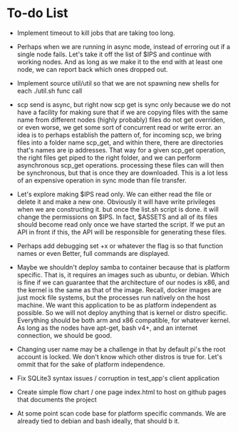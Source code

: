 # To-do List

* Implement timeout to kill jobs that are
taking too long.

* Perhaps when we are running in async mode,
instead of erroring out if a single node fails. Let's take it off the list of $IPS
and continue with working nodes. And as long
as we make it to the end with at least one
node, we can report back which ones dropped out.

* Implement source util/util so that we are not spawning
new shells for each ./util.sh func call

* scp send is async, but right now scp get is sync only because we do not have a facility
for making sure that if we are copying files with the same name from different nodes (highly probably)
files do not get overriden, or even worse, we get some sort of concurrent read or write error.
an idea is to perhaps establish the pattern of, for incoming scp, we bring files into a
folder name scp_get, and within there, there are directories that's names are ip addresses. That way
for a given scp_get operation, the right files get piped to the right folder, and we can perform asynchronous scp_get operations. processing these files can will then be synchronous, but that is once they are downloaded. This is a lot
less of an expensive operation in sync mode than file transfer.

* Let's explore making $IPS read only. We can either read the file or delete it
and make a new one. Obviously it will have write privileges when we are constructing
it. but once the list.sh script is done. it will change the permissions on $IPS.
In fact, $ASSETS and all of its files should become read only once we have started
the script. If we put an API in front if this, the API will be responsible for
generating these files.

* Perhaps add debugging set +x or whatever the flag is so that function names
or even Better, full commands are displayed.

* Maybe we shouldn't deploy samba to container because that is platform specific.
That is, it requires an images such as ubuntu, or debian. Which is fine if we can guarantee
that the architecture of our nodes is x86, and the kernel is the same as that of the image.
Recall, docker images are just mock file systems, but the processes run natively on the host machine.
We want this application to be as platform independent as possible. So we will not deploy anything
that is kernel or distro specific. Everything should be both arm and x86 compatible, for whatever kernel.
As long as the nodes have apt-get, bash v4+, and an internet connection, we should be good.

* Changing user name may be a challenge in that by default pi's the root account is
locked. We don't know which other distros is true for. Let's ommit that for the sake of platform independence.

* Fix SQLite3 syntax issues / corruption in test_app's client application

* Create simple flow chart / one page index.html to host on github pages that documents the project

* At some point scan code base for platform specific commands. We are already tied to debian and bash
ideally, that should b it.
